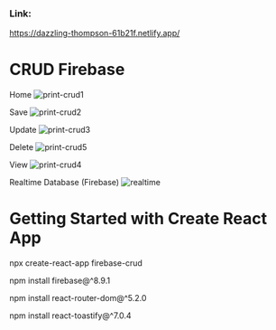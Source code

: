 ### Link:
https://dazzling-thompson-61b21f.netlify.app/

# CRUD Firebase

Home
![print-crud1](https://user-images.githubusercontent.com/35077695/147711160-5d32f4d8-e177-4072-86a3-c6f74a846823.PNG)

Save
![print-crud2](https://user-images.githubusercontent.com/35077695/147710991-a6cf8ee7-569e-4295-8802-e844182ad255.PNG)

Update
![print-crud3](https://user-images.githubusercontent.com/35077695/147710994-b8b13a6d-5cdf-480b-bcbf-68f975479205.PNG)

Delete
![print-crud5](https://user-images.githubusercontent.com/35077695/147711078-b8dd0945-29b9-45a2-b11c-367148a39868.PNG)

View
![print-crud4](https://user-images.githubusercontent.com/35077695/147710997-926166a9-9426-4a07-a798-ca8b289d0700.PNG)

Realtime Database (Firebase)
![realtime](https://user-images.githubusercontent.com/35077695/147717364-b0dfcef0-863f-4bc0-8641-2cf06145cb7e.PNG)


# Getting Started with Create React App

npx create-react-app firebase-crud

npm install firebase@^8.9.1

npm install react-router-dom@^5.2.0

npm install react-toastify@^7.0.4
